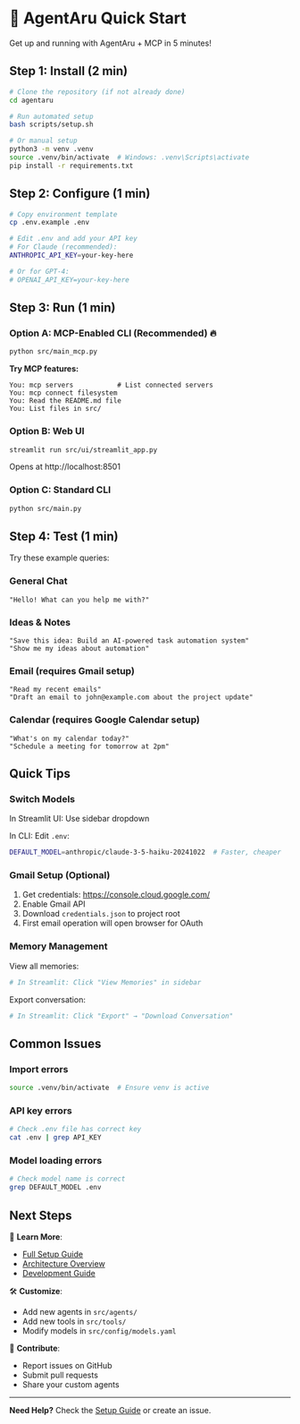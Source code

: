 # 🚀 AgentAru Quick Start

Get up and running with AgentAru + MCP in 5 minutes!

## Step 1: Install (2 min)

```bash
# Clone the repository (if not already done)
cd agentaru

# Run automated setup
bash scripts/setup.sh

# Or manual setup
python3 -m venv .venv
source .venv/bin/activate  # Windows: .venv\Scripts\activate
pip install -r requirements.txt
```

## Step 2: Configure (1 min)

```bash
# Copy environment template
cp .env.example .env

# Edit .env and add your API key
# For Claude (recommended):
ANTHROPIC_API_KEY=your-key-here

# Or for GPT-4:
# OPENAI_API_KEY=your-key-here
```

## Step 3: Run (1 min)

### Option A: MCP-Enabled CLI (Recommended) 🔥

```bash
python src/main_mcp.py
```

**Try MCP features:**
```
You: mcp servers           # List connected servers
You: mcp connect filesystem
You: Read the README.md file
You: List files in src/
```

### Option B: Web UI

```bash
streamlit run src/ui/streamlit_app.py
```

Opens at http://localhost:8501

### Option C: Standard CLI

```bash
python src/main.py
```

## Step 4: Test (1 min)

Try these example queries:

### General Chat
```
"Hello! What can you help me with?"
```

### Ideas & Notes
```
"Save this idea: Build an AI-powered task automation system"
"Show me my ideas about automation"
```

### Email (requires Gmail setup)
```
"Read my recent emails"
"Draft an email to john@example.com about the project update"
```

### Calendar (requires Google Calendar setup)
```
"What's on my calendar today?"
"Schedule a meeting for tomorrow at 2pm"
```

## Quick Tips

### Switch Models
In Streamlit UI: Use sidebar dropdown

In CLI: Edit `.env`:
```bash
DEFAULT_MODEL=anthropic/claude-3-5-haiku-20241022  # Faster, cheaper
```

### Gmail Setup (Optional)

1. Get credentials: https://console.cloud.google.com/
2. Enable Gmail API
3. Download `credentials.json` to project root
4. First email operation will open browser for OAuth

### Memory Management

View all memories:
```python
# In Streamlit: Click "View Memories" in sidebar
```

Export conversation:
```python
# In Streamlit: Click "Export" → "Download Conversation"
```

## Common Issues

### Import errors
```bash
source .venv/bin/activate  # Ensure venv is active
```

### API key errors
```bash
# Check .env file has correct key
cat .env | grep API_KEY
```

### Model loading errors
```bash
# Check model name is correct
grep DEFAULT_MODEL .env
```

## Next Steps

📖 **Learn More**:
- [Full Setup Guide](docs/setup_guide.md)
- [Architecture Overview](docs/architecture.md)
- [Development Guide](docs/development_guide.md)

🛠️ **Customize**:
- Add new agents in `src/agents/`
- Add new tools in `src/tools/`
- Modify models in `src/config/models.yaml`

🤝 **Contribute**:
- Report issues on GitHub
- Submit pull requests
- Share your custom agents

---

**Need Help?** Check the [Setup Guide](docs/setup_guide.md) or create an issue.
